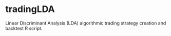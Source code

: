 # tradingLDA
Linear Discriminant Analysis (LDA) algorithmic trading strategy creation and backtest R script.

